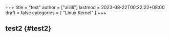 +++
title = "test"
author = ["alilili"]
lastmod = 2023-08-22T00:22:22+08:00
draft = false
categories = [
    "Linux Kernel"
]
+++

## test2 {#test2}
